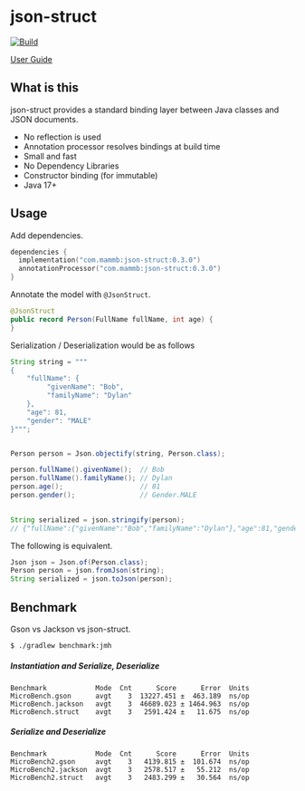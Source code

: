 
# json-struct

[![Build](https://github.com/naotsugu/json-struct/actions/workflows/gradle-build.yml/badge.svg)](https://github.com/naotsugu/jpa-fluent-query/actions/workflows/gradle-build.yml)


[User Guide](https://naotsugu.github.io/json-struct/)


## What is this

json-struct provides a standard binding layer between Java classes and JSON documents.

* No reflection is used
* Annotation processor resolves bindings at build time
* Small and fast
* No Dependency Libraries
* Constructor binding (for immutable)
* Java 17+



## Usage

Add dependencies.

```kotlin
dependencies {
  implementation("com.mammb:json-struct:0.3.0")
  annotationProcessor("com.mammb:json-struct:0.3.0")
}
```


Annotate the model with `@JsonStruct`.

```java
@JsonStruct
public record Person(FullName fullName, int age) {
}
```

Serialization / Deserialization would be as follows

```java
String string = """
{
    "fullName": {
         "givenName": "Bob",
         "familyName": "Dylan"
    },
    "age": 81,
    "gender": "MALE"
}""";


Person person = Json.objectify(string, Person.class);

person.fullName().givenName();  // Bob
person.fullName().familyName(); // Dylan
person.age();                   // 81
person.gender();                // Gender.MALE

    
String serialized = json.stringify(person);
// {"fullName":{"givenName":"Bob","familyName":"Dylan"},"age":81,"gender":"MALE"}
```

The following is equivalent.

```java
Json json = Json.of(Person.class);
Person person = json.fromJson(string);
String serialized = json.toJson(person);
```


## Benchmark

Gson vs Jackson vs json-struct.


```bash
$ ./gradlew benchmark:jmh
```


##### Instantiation and Serialize, Deserialize

```
Benchmark            Mode  Cnt      Score      Error  Units
MicroBench.gson      avgt    3  13227.451 ±  463.189  ns/op
MicroBench.jackson   avgt    3  46689.023 ± 1464.963  ns/op
MicroBench.struct    avgt    3   2591.424 ±   11.675  ns/op
```

##### Serialize and Deserialize

```
Benchmark            Mode  Cnt      Score      Error  Units
MicroBench2.gson     avgt    3   4139.815 ±  101.674  ns/op
MicroBench2.jackson  avgt    3   2578.517 ±   55.212  ns/op
MicroBench2.struct   avgt    3   2483.299 ±   30.564  ns/op
```
